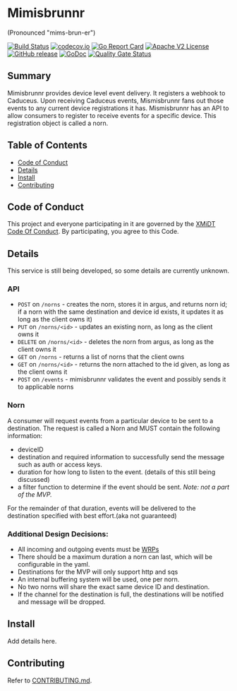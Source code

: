 # Mimisbrunnr

(Pronounced "mims-brun-er")

[![Build Status](https://github.com/xmidt-org/mimisbrunnr/workflows/CI/badge.svg)](https://github.com/xmidt-org/mimisbrunnr/actions)
[![codecov.io](http://codecov.io/github/xmidt-org/mimisbrunnr/coverage.svg?branch=main)](http://codecov.io/github/xmidt-org/mimisbrunnr?branch=main)
[![Go Report Card](https://goreportcard.com/badge/github.com/xmidt-org/mimisbrunnr)](https://goreportcard.com/report/github.com/xmidt-org/mimisbrunnr)
[![Apache V2 License](http://img.shields.io/badge/license-Apache%20V2-blue.svg)](https://github.com/xmidt-org/mimisbrunnr/blob/main/LICENSE)
[![GitHub release](https://img.shields.io/github/release/xmidt-org/mimisbrunnr.svg)](CHANGELOG.md)
[![GoDoc](https://godoc.org/github.com/xmidt-org/mimisbrunnr?status.svg)](https://godoc.org/github.com/xmidt-org/mimisbrunnr)
[![Quality Gate Status](https://sonarcloud.io/api/project_badges/measure?project=xmidt-org_mimisbrunnr&metric=alert_status)](https://sonarcloud.io/dashboard?id=xmidt-org_mimisbrunnr)

## Summary

Mimisbrunnr provides device level event delivery.  It registers a webhook to Caduceus.  Upon receiving Caduceus events, Mismisbrunnr fans out those events to any current device registrations it has.  Mismisbrunnr has an API to allow consumers to register to receive events for a specific device.  This registration object is called a norn.

## Table of Contents

- [Code of Conduct](#code-of-conduct)
- [Details](#details)
- [Install](#install)
- [Contributing](#contributing)

## Code of Conduct

This project and everyone participating in it are governed by the [XMiDT Code Of Conduct](https://xmidt.io/code_of_conduct/). 
By participating, you agree to this Code.

## Details

This service is still being developed, so some details are currently unknown. 

### API
- `POST` on `/norns` - creates the norn, stores it in argus, and returns norn id; if a norn with the 
  same destination and device id exists, it updates it as long as the client owns it)
- `PUT` on `/norns/<id>` - updates an existing norn, as long as the client owns it
- `DELETE` on `/norns/<id>` - deletes the norn from argus, as long as the client owns it
- `GET` on `/norns` - returns a list of norns that the client owns
- `GET` on `/norns/<id>` - returns the norn attached to the id given, as long as the client owns it
- `POST` on `/events` - mimisbrunnr validates the event and possibly sends it to applicable norns

### Norn
A consumer will request events from a particular device to be sent to a destination.
The request is called a Norn and MUST contain the following information:
- deviceID
- destination and required information to successfully send the message such as auth or access keys.
- duration for how long to listen to the event. (details of this still being discussed)
- a filter function to determine if the event should be sent. *Note: not a part of the MVP.*

For the remainder of that duration, events will be delivered to the destination
specified with best effort.(aka not guaranteed)

### Additional Design Decisions:
- All incoming and outgoing events must be [WRPs](https://xmidt.io/docs/wrp/overview/)
- There should be a maximum duration a norn can last, which will be configurable in the yaml.
- Destinations for the MVP will only support http and sqs
- An internal buffering system will be used, one per norn.
- No two norns will share the exact same device ID and destination.
- If the channel for the destination is full, the destinations will be notified
and message will be dropped.

## Install

Add details here.

## Contributing

Refer to [CONTRIBUTING.md](CONTRIBUTING.md).
